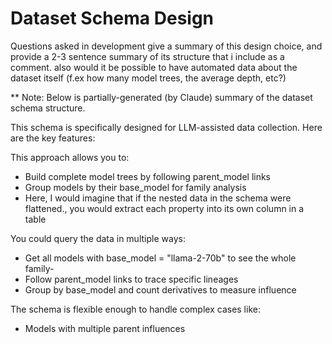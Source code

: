 
# Dataset Schema Design 

Questions asked in development
give a summary of this design choice, and provide a 2-3 sentence summary of its structure that i include as a comment. also would it be possible to have automated data about the dataset itself (f.ex how many model trees, the average depth, etc?)

** Note: Below is partially-generated (by Claude) summary of the dataset schema structure.

This schema is specifically designed for LLM-assisted data collection. Here are the key features:

This approach allows you to:

- Build complete model trees by following parent_model links
- Group models by their base_model for family analysis
- Here, I would imagine that if the nested data in the schema were flattened., you would extract each property into its own column in a table

You could query the data in multiple ways:

- Get all models with base_model = "llama-2-70b" to see the whole family-
- Follow parent_model links to trace specific lineages
- Group by base_model and count derivatives to measure influence

The schema is flexible enough to handle complex cases like:

- Models with multiple parent influences
